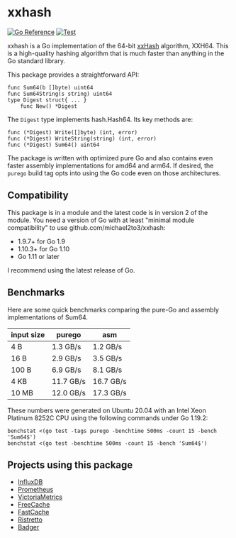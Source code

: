 # xxhash

[![Go Reference](https://pkg.go.dev/badge/github.com/michael2to3/xxhash.svg)](https://pkg.go.dev/github.com/michael2to3/xxhash)
[![Test](https://github.com/cespare/xxhash/actions/workflows/test.yml/badge.svg)](https://github.com/cespare/xxhash/actions/workflows/test.yml)

xxhash is a Go implementation of the 64-bit [xxHash] algorithm, XXH64. This is a
high-quality hashing algorithm that is much faster than anything in the Go
standard library.

This package provides a straightforward API:

```
func Sum64(b []byte) uint64
func Sum64String(s string) uint64
type Digest struct{ ... }
    func New() *Digest
```

The `Digest` type implements hash.Hash64. Its key methods are:

```
func (*Digest) Write([]byte) (int, error)
func (*Digest) WriteString(string) (int, error)
func (*Digest) Sum64() uint64
```

The package is written with optimized pure Go and also contains even faster
assembly implementations for amd64 and arm64. If desired, the `purego` build tag
opts into using the Go code even on those architectures.

[xxHash]: https://xxhash.com/

## Compatibility

This package is in a module and the latest code is in version 2 of the module.
You need a version of Go with at least "minimal module compatibility" to use
github.com/michael2to3/xxhash:

* 1.9.7+ for Go 1.9
* 1.10.3+ for Go 1.10
* Go 1.11 or later

I recommend using the latest release of Go.

## Benchmarks

Here are some quick benchmarks comparing the pure-Go and assembly
implementations of Sum64.

| input size | purego    | asm       |
| ---------- | --------- | --------- |
| 4 B        |  1.3 GB/s |  1.2 GB/s |
| 16 B       |  2.9 GB/s |  3.5 GB/s |
| 100 B      |  6.9 GB/s |  8.1 GB/s |
| 4 KB       | 11.7 GB/s | 16.7 GB/s |
| 10 MB      | 12.0 GB/s | 17.3 GB/s |

These numbers were generated on Ubuntu 20.04 with an Intel Xeon Platinum 8252C
CPU using the following commands under Go 1.19.2:

```
benchstat <(go test -tags purego -benchtime 500ms -count 15 -bench 'Sum64$')
benchstat <(go test -benchtime 500ms -count 15 -bench 'Sum64$')
```

## Projects using this package

- [InfluxDB](https://github.com/influxdata/influxdb)
- [Prometheus](https://github.com/prometheus/prometheus)
- [VictoriaMetrics](https://github.com/VictoriaMetrics/VictoriaMetrics)
- [FreeCache](https://github.com/coocood/freecache)
- [FastCache](https://github.com/VictoriaMetrics/fastcache)
- [Ristretto](https://github.com/dgraph-io/ristretto)
- [Badger](https://github.com/dgraph-io/badger)
